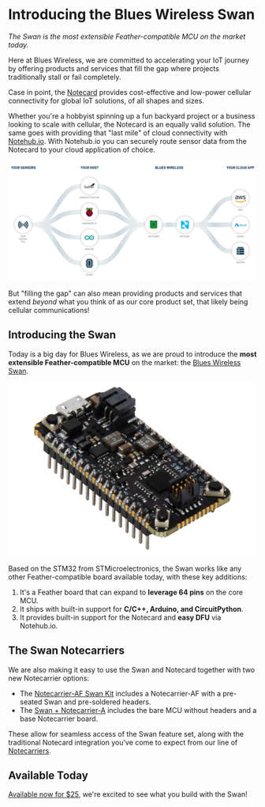 # Introducing the Blues Wireless Swan

*The Swan is the most extensible Feather-compatible MCU on the market today.*

Here at Blues Wireless, we are committed to accelerating your IoT journey by offering products and services that fill the gap where projects traditionally stall or fail completely.

Case in point, the [Notecard]() provides cost-effective and low-power cellular connectivity for global IoT solutions, of all shapes and sizes.

Whether you're a hobbyist spinning up a fun backyard project or a business looking to scale with cellular, the Notecard is an equally valid solution. The same goes with providing that "last mile" of cloud connectivity with [Notehub.io](). With Notehub.io you can securely route sensor data from the Notecard to your cloud application of choice.

![blues wireless data flow](blues-flow.jpg)

But "filling the gap" can also mean providing products and services that extend *beyond* what you think of as our core product set, that likely being cellular communications!

## Introducing the Swan

Today is a big day for Blues Wireless, as we are proud to introduce the **most extensible Feather-compatible MCU** on the market: the [Blues Wireless Swan]().

![blues wireless swan feather-compatible mcu](swan_iso.jpg)

Based on the STM32 from STMicroelectronics, the Swan works like any other Feather-compatible board available today, with these key additions:

1. It's a Feather board that can expand to **leverage 64 pins** on the core MCU.
2. It ships with built-in support for **C/C++, Arduino, and CircuitPython**.
3. It provides built-in support for the Notecard and **easy DFU** via Notehub.io.

## The Swan Notecarriers

We are also making it easy to use the Swan and Notecard together with two new Notecarrier options:

- The [Notecarrier-AF Swan Kit]() includes a Notecarrier-AF with a pre-seated Swan and pre-soldered headers.
- The [Swan + Notecarrier-A]() includes the bare MCU without headers and a base Notecarrier board.

These allow for seamless access of the Swan feature set, along with the traditional Notecard integration you've come to expect from our line of [Notecarriers]().

## Available Today

[Available now for $25](), we're excited to see what you build with the Swan!